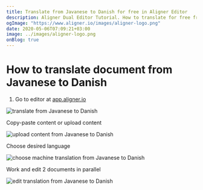 ```yaml
---
title: Translate from Javanese to Danish for free in Aligner Editor
description: Aligner Dual Editor Tutorial. How to translate for free from Javanese to Danish. Aligner is multilingual document management platform. 
ogImage: "https://www.aligner.io/images/aligner-logo.png"
date: 2020-05-06T07:09:21+03:00
image: ../images/aligner-logo.png
onBlog: true
---
```


# How to translate document from Javanese to Danish

1. Go to editor at [app.aligner.io](https://app.aligner.io "Aligner App web page")

![translate from Javanese to Danish](../aligner-blank-editor.png "translate from Javanese to Danish")

Copy-paste content or upload content

![upload content from Javanese to Danish](../aligner-uploaded-document.png "upload content from Javanese to Danish")

Choose desired language

![choose machine translation from Javanese to Danish](../aligner-language-dropdown.png "choose machine translation from Javanese to Danish")

Work and edit 2 documents in parallel

![edit translation from Javanese to Danish](../aligner-double-sitded-editor.png "edit translation from Javanese to Danish")

